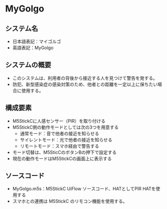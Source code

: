 # MyGolgo
## システム名
- 日本語表記：マイゴルゴ
- 英語表記：MyGolgo
## システムの概要
- このシステムは、利用者の背後から接近する人を見つけて警告を発する。
- 防犯、新型感染症の感染対策のため、他者との距離を一定以上に保ちたい場合に使用する。
## 構成要素
- M5StickCに人感センサー（PIR）を取り付ける
- M5StickC側の動作モードとしては次の3つを用意する
  - 通常モード：音で他者の接近を知らせる
  - サイレントモード：光で他者の接近を知らせる
  - リモートモード：スマホ経由で警告する
- モード切替は、M5SticCのボタンBの押下で設定する
- 現在の動作モードはM5StickCの画面上に表示する
## ソースコード
- MyGolgo.m5s：M5StickC UiFlow ソースコード、HATとしてPIR HATを使用する
- スマホとの連携は M5StickC のリモコン機能を使用する。
